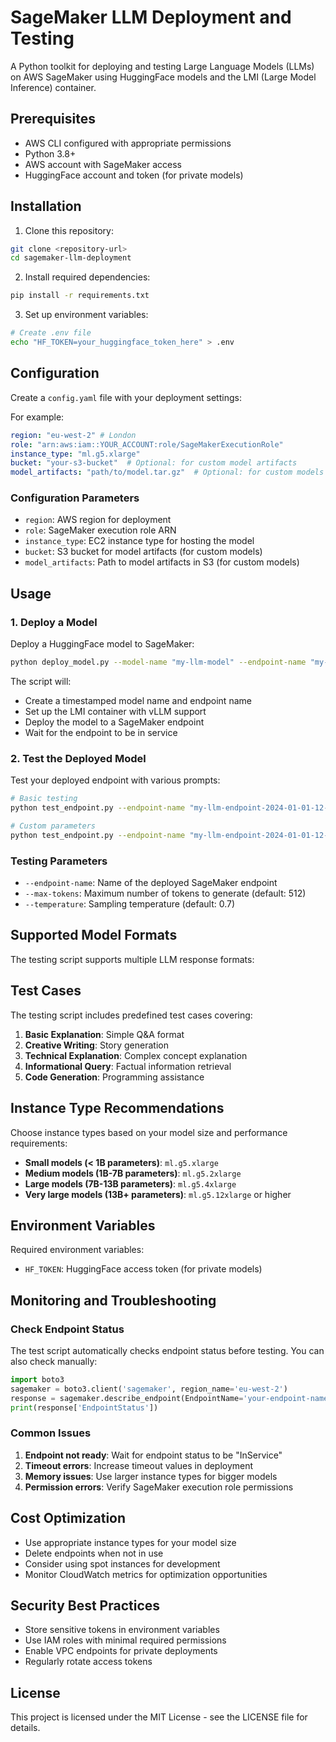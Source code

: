# SageMaker LLM Deployment and Testing

A Python toolkit for deploying and testing Large Language Models (LLMs) on AWS SageMaker using HuggingFace models and the LMI (Large Model Inference) container.

## Prerequisites

- AWS CLI configured with appropriate permissions
- Python 3.8+
- AWS account with SageMaker access
- HuggingFace account and token (for private models)

## Installation

1. Clone this repository:
```bash
git clone <repository-url>
cd sagemaker-llm-deployment
```

2. Install required dependencies:
```bash
pip install -r requirements.txt
```

3. Set up environment variables:
```bash
# Create .env file
echo "HF_TOKEN=your_huggingface_token_here" > .env
```

## Configuration

Create a `config.yaml` file with your deployment settings:

For example:
```yaml
region: "eu-west-2" # London
role: "arn:aws:iam::YOUR_ACCOUNT:role/SageMakerExecutionRole"
instance_type: "ml.g5.xlarge"
bucket: "your-s3-bucket"  # Optional: for custom model artifacts
model_artifacts: "path/to/model.tar.gz"  # Optional: for custom models
```

### Configuration Parameters

- `region`: AWS region for deployment
- `role`: SageMaker execution role ARN
- `instance_type`: EC2 instance type for hosting the model
- `bucket`: S3 bucket for model artifacts (for custom models)
- `model_artifacts`: Path to model artifacts in S3 (for custom models)

## Usage

### 1. Deploy a Model

Deploy a HuggingFace model to SageMaker:

```bash
python deploy_model.py --model-name "my-llm-model" --endpoint-name "my-llm-endpoint"
```

The script will:
- Create a timestamped model name and endpoint name
- Set up the LMI container with vLLM support
- Deploy the model to a SageMaker endpoint
- Wait for the endpoint to be in service

### 2. Test the Deployed Model

Test your deployed endpoint with various prompts:

```bash
# Basic testing
python test_endpoint.py --endpoint-name "my-llm-endpoint-2024-01-01-12-00"

# Custom parameters
python test_endpoint.py --endpoint-name "my-llm-endpoint-2024-01-01-12-00" --max-tokens 1024 --temperature 0.5
```

### Testing Parameters

- `--endpoint-name`: Name of the deployed SageMaker endpoint
- `--max-tokens`: Maximum number of tokens to generate (default: 512)
- `--temperature`: Sampling temperature (default: 0.7)

## Supported Model Formats

The testing script supports multiple LLM response formats:

## Test Cases

The testing script includes predefined test cases covering:

1. **Basic Explanation**: Simple Q&A format
2. **Creative Writing**: Story generation
3. **Technical Explanation**: Complex concept explanation
4. **Informational Query**: Factual information retrieval
5. **Code Generation**: Programming assistance

## Instance Type Recommendations

Choose instance types based on your model size and performance requirements:

- **Small models (< 1B parameters)**: `ml.g5.xlarge`
- **Medium models (1B-7B parameters)**: `ml.g5.2xlarge`
- **Large models (7B-13B parameters)**: `ml.g5.4xlarge`
- **Very large models (13B+ parameters)**: `ml.g5.12xlarge` or higher

## Environment Variables

Required environment variables:

- `HF_TOKEN`: HuggingFace access token (for private models)

## Monitoring and Troubleshooting

### Check Endpoint Status
The test script automatically checks endpoint status before testing. You can also check manually:

```python
import boto3
sagemaker = boto3.client('sagemaker', region_name='eu-west-2')
response = sagemaker.describe_endpoint(EndpointName='your-endpoint-name')
print(response['EndpointStatus'])
```

### Common Issues

1. **Endpoint not ready**: Wait for endpoint status to be "InService"
2. **Timeout errors**: Increase timeout values in deployment
3. **Memory issues**: Use larger instance types for bigger models
4. **Permission errors**: Verify SageMaker execution role permissions

## Cost Optimization

- Use appropriate instance types for your model size
- Delete endpoints when not in use
- Consider using spot instances for development
- Monitor CloudWatch metrics for optimization opportunities

## Security Best Practices

- Store sensitive tokens in environment variables
- Use IAM roles with minimal required permissions
- Enable VPC endpoints for private deployments
- Regularly rotate access tokens

## License

This project is licensed under the MIT License - see the LICENSE file for details.